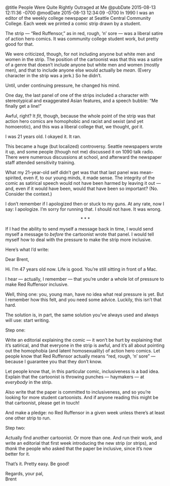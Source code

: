 @title People Were Quite Rightly Outraged at Me
@pubDate 2015-08-13 12:11:36 -0700
@modDate 2015-08-13 12:34:09 -0700
In 1990 I was an editor of the weekly college newspaper at Seattle Central Community College. Each week we printed a comic strip drawn by a student.

The strip — “Red Ruffensor,” as in red, rough, ‘n’ sore — was a liberal satire of action hero comics. It was community college student work, but pretty good for that.

We were criticized, though, for not including anyone but white men and women in the strip. The position of the cartoonist was that this was a satire of a genre that doesn’t include anyone but white men and women (mostly men), and that to include anyone else would actually be *mean*. (Every character in the strip was a jerk.) So he didn’t.

Until, under continuing pressure, he changed his mind.

One day, the last panel of one of the strips included a character with stereotypical and exaggerated Asian features, and a speech bubble: “Me finally get a line!”

Awful, right? It *fit*, though, because the whole point of the strip was that action hero comics are homophobic and racist and sexist (and yet homoerotic), and this was a liberal college that, we thought, *got* it.

I was 21 years old. I okayed it. It ran.

This became a huge (but localized) controversy. Seattle newspapers wrote it up, and some people (though not me) discussed it on 1090 talk radio. There were numerous discussions at school, and afterward the newspaper staff attended sensitivity training.

What my 21-year-old self didn’t get was that that last panel was mean-spirited, even if, to our young minds, it made sense. The integrity of the comic as satirical speech would not have been harmed by leaving it out — and, even if it would have been, would that have been so important? (No. Consider the context.)

I don’t remember if I apologized then or stuck to my guns. At any rate, now I say: I apologize. I’m sorry for running that. I should not have. It was wrong.

<p style="text-align:center">* * *</p>

If I had the ability to send myself a message back in time, I would send myself a message to *before* the cartoonist wrote that panel. I would tell myself how to deal with the pressure to make the strip more inclusive.

Here’s what I’d write:

Dear Brent,

Hi. I’m 47 years old now. Life is good. You’re still sitting in front of a Mac.

I hear — actually, I remember — that you’re under a whole lot of pressure to make Red Ruffensor inclusive.

Well, thing one: you, young man, have no idea what real pressure is yet. But I remember how this felt, and you need some advice. Luckily, this isn’t that hard.

The solution is, in part, the same solution you’ve always used and always will use: start writing.

Step one:

Write an editorial explaining the comic — it won’t be hurt by explaining that it’s satirical, and that everyone in the strip is awful, and it’s all about pointing out the homophobia (and latent homosexuality) of action hero comics. Let people know that Red Ruffensor actually means “red, rough, ‘n’ sore” — because I guarantee you that they don’t know.

Let people know that, in this particular comic, inclusiveness is a bad idea. Explain that the cartoonist is throwing punches — haymakers — at *everybody* in the strip.

Also write that the paper is committed to inclusiveness, and so you’re looking for more student cartoonists. And if anyone reading this might be that cartoonist, please get in touch!

And make a pledge: no Red Ruffensor in a given week unless there’s at least one other strip to run.

Step two:

Actually find another cartoonist. Or more than one. And run their work, and write an editorial that first week introducing the new strip (or strips), and *thank* the people who asked that the paper be inclusive, since it’s now better for it.

That’s it. Pretty easy. Be good!

Regards, your pal,<br />
Brent
